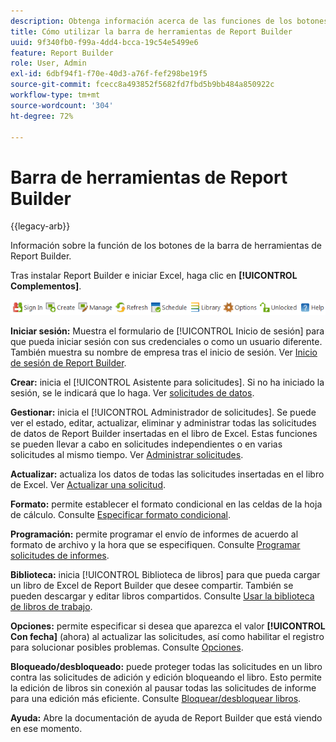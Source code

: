 ```yaml
---
description: Obtenga información acerca de las funciones de los botones de la barra de herramientas de Report Builder.
title: Cómo utilizar la barra de herramientas de Report Builder
uuid: 9f340fb0-f99a-4dd4-bcca-19c54e5499e6
feature: Report Builder
role: User, Admin
exl-id: 6dbf94f1-f70e-40d3-a76f-fef298be19f5
source-git-commit: fcecc8a493852f5682fd7fbd5b9bb484a850922c
workflow-type: tm+mt
source-wordcount: '304'
ht-degree: 72%

---
```


# Barra de herramientas de Report Builder

{{legacy-arb}}

Información sobre la función de los botones de la barra de herramientas de Report Builder.

Tras instalar Report Builder e iniciar Excel, haga clic en **[!UICONTROL Complementos]**.

![Iconos de la barra de herramientas de Report Builder](assets/report_builder_toolbar.png)

**Iniciar sesión:** Muestra el formulario de [!UICONTROL Inicio de sesión] para que pueda iniciar sesión con sus credenciales o como un usuario diferente. También muestra su nombre de empresa tras el inicio de sesión. Ver [Inicio de sesión de Report Builder](/help/analyze/legacy-report-builder/setup/login.md).

**Crear:** inicia el [!UICONTROL Asistente para solicitudes]. Si no ha iniciado la sesión, se le indicará que lo haga. Ver [solicitudes de datos](/help/analyze/legacy-report-builder/data-requests/data-requests.md).

**Gestionar:** inicia el [!UICONTROL Administrador de solicitudes]. Se puede ver el estado, editar, actualizar, eliminar y administrar todas las solicitudes de datos de Report Builder insertadas en el libro de Excel. Estas funciones se pueden llevar a cabo en solicitudes independientes o en varias solicitudes al mismo tiempo. Ver [Administrar solicitudes](/help/analyze/legacy-report-builder/manage-requests/r-arb-manage-requests.md).

**Actualizar:** actualiza los datos de todas las solicitudes insertadas en el libro de Excel. Ver [Actualizar una solicitud](/help/analyze/legacy-report-builder/manage-requests/t-refresh-a-request.md).

**Formato:** permite establecer el formato condicional en las celdas de la hoja de cálculo. Consulte [Especificar formato condicional](/help/analyze/legacy-report-builder/manage-requests/specify-conditional-formatting.md).

**Programación:** permite programar el envío de informes de acuerdo al formato de archivo y la hora que se especifiquen. Consulte [Programar solicitudes de informes](/help/analyze/legacy-report-builder/schedule-report-requests.md).

**Biblioteca:** inicia [!UICONTROL Biblioteca de libros] para que pueda cargar un libro de Excel de Report Builder que desee compartir. También se pueden descargar y editar libros compartidos. Consulte [Usar la biblioteca de libros de trabajo](/help/analyze/legacy-report-builder/workbook-library/t-upload-a-workbook.md).

**Opciones:** permite especificar si desea que aparezca el valor **[!UICONTROL Con fecha]** (ahora) al actualizar las solicitudes, así como habilitar el registro para solucionar posibles problemas. Consulte [Opciones](/help/analyze/legacy-report-builder/options.md).

**Bloqueado/desbloqueado:** puede proteger todas las solicitudes en un libro contra las solicitudes de adición y edición bloqueando el libro. Esto permite la edición de libros sin conexión al pausar todas las solicitudes de informe para una edición más eficiente. Consulte [Bloquear/desbloquear libros](/help/analyze/legacy-report-builder/workbook-library/protect-wb.md).

**Ayuda:** Abre la documentación de ayuda de Report Builder que está viendo en ese momento.

